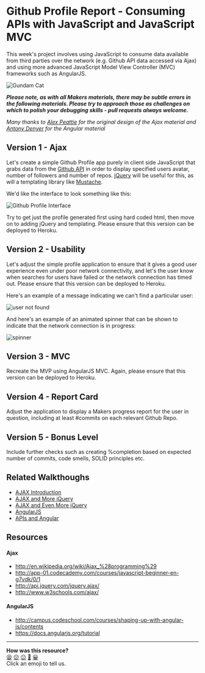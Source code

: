 Github Profile Report - Consuming APIs with JavaScript and JavaScript MVC
=========================================================================

This week's project involves using JavaScript to consume data available from third parties over the network (e.g. Github API data accessed via Ajax) and using more advanced JavaScript Model View Controller (MVC) frameworks such as AngularJS.

![Gundam Cat](https://developer.github.com/images/gundamcat.png)

***Please note, as with all Makers materials, there may be subtle errors in the following materials.  Please try to approach those as challenges on which to polish your debugging skills - pull requests always welcome.***

*Many thanks to [Alex Peattie](https://github.com/alexpeattie) for the original design of the Ajax material and [Antony Denyer](https://github.com/antonydenyer) for the Angular material*

Version 1 - Ajax
----------------

Let's create a simple Github Profile app purely in client side JavaScript that grabs data from the [Github API](https://developer.github.com/v3/) in order to display specified users avatar, number of followers and number of repos.  [jQuery](http://jquery.com/) will be useful for this, as will a templating library like [Mustache](https://github.com/janl/mustache.js/).

We'd like the interface to look something like this:

![Github Profile Interface](https://www.dropbox.com/s/a7gtmr7blpkq0lz/Screenshot%202014-12-02%2008.35.36.png?dl=1)

Try to get just the profile generated first using hard coded html, then move on to adding jQuery and templating.  Please ensure that this version can be deployed to Heroku.

Version 2 - Usability
----------------

Let's adjust the simple profile application to ensure that it gives a good user experience even under poor network connectivity, and let's the user know when searches for users have failed or the network connection has timed out.  Please ensure that this version can be deployed to Heroku.

Here's an example of a message indicating we can't find a particular user:

![user not found](https://www.dropbox.com/s/r4gamssxfj3hgog/Screenshot%202014-12-02%2008.39.45.png?dl=1)

And here's an example of an animated spinner that can be shown to indicate that the network connection is in progress:

![spinner](http://traindaze.com/assets/images/loader.gif)

Version 3 - MVC
----------------

Recreate the MVP using AngularJS MVC. Again, please ensure that this version can be deployed to Heroku.

Version 4 - Report Card
----------------

Adjust the application to display a Makers progress report for the user in question, including at least #commits on each relevant Github Repo.

Version 5 - Bonus Level
----------------

Include further checks such as creating %completion based on expected number of commits, code smells, SOLID principles etc.

Related Walkthoughs
---------------

* [AJAX Introduction](https://github.com/makersacademy/course/blob/master/advanced_javascript/ajax_introduction.md)
* [AJAX and More jQuery](https://github.com/makersacademy/course/blob/master/advanced_javascript/ajax_with_extra_jquery.md)
* [AJAX and Even More jQuery](https://github.com/makersacademy/course/blob/master/advanced_javascript/ajax_jquery_spinners.md)
* [AngularJS](https://github.com/makersacademy/course/blob/master/advanced_javascript/angularjs.md)
* [APIs and Angular](https://www.youtube.com/watch?v=Z0ZERKkhOec)

## Resources

#### Ajax

* http://en.wikipedia.org/wiki/Ajax_%28programming%29
* http://app-01.codecademy.com/courses/javascript-beginner-en-g7vdk/0/1
* http://api.jquery.com/jquery.ajax/
* http://www.w3schools.com/ajax/

#### AngularJS

* http://campus.codeschool.com/courses/shaping-up-with-angular-js/contents 
* https://docs.angularjs.org/tutorial

<!-- BEGIN GENERATED SECTION DO NOT EDIT -->

---

**How was this resource?**  
[😫](https://airtable.com/shrUJ3t7KLMqVRFKR?prefill_Repository=course&prefill_File=github_report.md&prefill_Sentiment=😫) [😕](https://airtable.com/shrUJ3t7KLMqVRFKR?prefill_Repository=course&prefill_File=github_report.md&prefill_Sentiment=😕) [😐](https://airtable.com/shrUJ3t7KLMqVRFKR?prefill_Repository=course&prefill_File=github_report.md&prefill_Sentiment=😐) [🙂](https://airtable.com/shrUJ3t7KLMqVRFKR?prefill_Repository=course&prefill_File=github_report.md&prefill_Sentiment=🙂) [😀](https://airtable.com/shrUJ3t7KLMqVRFKR?prefill_Repository=course&prefill_File=github_report.md&prefill_Sentiment=😀)  
Click an emoji to tell us.

<!-- END GENERATED SECTION DO NOT EDIT -->

